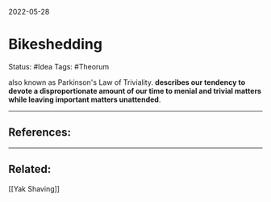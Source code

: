 2022-05-28
# Bikeshedding
Status: #Idea
Tags: #Theorum 

also known as Parkinson's Law of Triviality. 
**describes our tendency to devote a disproportionate amount of our time to menial and trivial matters while leaving important matters unattended**.




---
## References:

---
## Related:
[[Yak Shaving]]